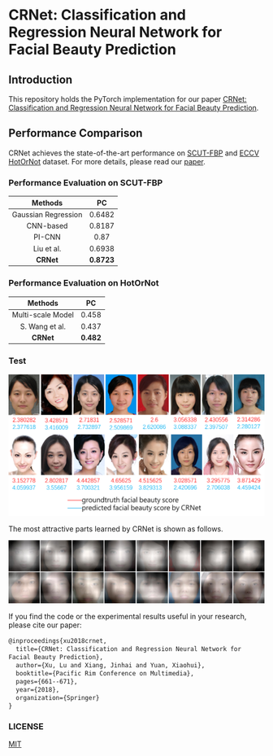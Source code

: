 # CRNet: Classification and Regression Neural Network for Facial Beauty Prediction

## Introduction
This repository holds the PyTorch implementation for our paper [CRNet: Classification and Regression Neural Network for Facial Beauty Prediction](https://link.springer.com/chapter/10.1007/978-3-030-00764-5_61).


## Performance Comparison
CRNet achieves the state-of-the-art performance on [SCUT-FBP](http://www.hcii-lab.net/data/scut-fbp/en/introduce.html) 
and [ECCV HotOrNot](https://www.researchgate.net/publication/261595808_Female_Facial_Beauty_Dataset_ECCV2010_v10) dataset. For more details, please read our [paper](https://link.springer.com/chapter/10.1007/978-3-030-00764-5_61).

### Performance Evaluation on SCUT-FBP
| Methods | PC |
| :---: | :---: |
| Gaussian Regression | 0.6482 |
| CNN-based | 0.8187 |
| PI-CNN | 0.87 |
| Liu et al. | 0.6938 |
| **CRNet** | **0.8723** |

### Performance Evaluation on HotOrNot
| Methods | PC |
| :---: | :---: |
| Multi-scale Model | 0.458 |
| S. Wang et al. | 0.437 |
| **CRNet** | **0.482** |

### Test
![SCUT-FBP](./scutfbp.png)


The most attractive parts learned by CRNet is shown as follows.

![Deep Feature](./deep_feature.png)


If you find the code or the experimental results useful in your research, 
please cite our paper:
```
@inproceedings{xu2018crnet,
  title={CRNet: Classification and Regression Neural Network for Facial Beauty Prediction},
  author={Xu, Lu and Xiang, Jinhai and Yuan, Xiaohui},
  booktitle={Pacific Rim Conference on Multimedia},
  pages={661--671},
  year={2018},
  organization={Springer}
}
```

### LICENSE
[MIT](./LICENSE)
